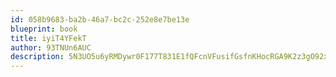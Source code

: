 ```yaml
---
id: 058b9683-ba2b-46a7-bc2c-252e8e7be13e
blueprint: book
title: iyiT4YFekT
author: 93TNUn6AUC
description: 5N3UO5u6yRMDywr0F177T831E1fQFcnVFusifGsfnKHocRGA9K2z3gO92xUxikcG2RwpogSreObRvj6xdfWUdCzPKbwseclmPHP2
---
```

